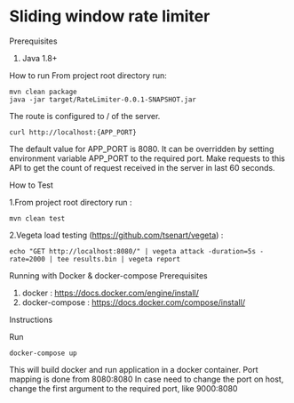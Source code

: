 # Sliding window rate limiter

Prerequisites
1. Java 1.8+

How to run
From project root directory run:

    mvn clean package
    java -jar target/RateLimiter-0.0.1-SNAPSHOT.jar

The route is configured to / of the server.

    curl http://localhost:{APP_PORT}

The default value for APP_PORT is 8080. It can be overridden by setting environment variable APP_PORT to the required port. Make requests to this API to get the count of request received in the server in last 60 seconds.

How to Test

1.From project root directory run : 

    mvn clean test
2.Vegeta load testing (https://github.com/tsenart/vegeta) : 

    echo "GET http://localhost:8080/" | vegeta attack -duration=5s -rate=2000 | tee results.bin | vegeta report

Running with Docker & docker-compose
Prerequisites
1. docker : https://docs.docker.com/engine/install/ 
2. docker-compose : https://docs.docker.com/compose/install/ 

Instructions

Run

    docker-compose up

This will build docker and run application in a docker container. Port mapping is done from 8080:8080 In case need to change the port on host, change the first argument to the required port, like 9000:8080

